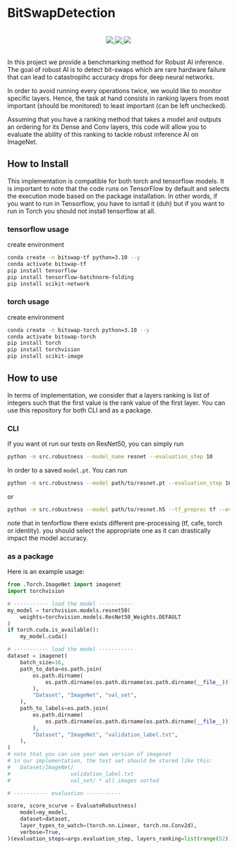 # BitSwapDetection

<br>

<div align="center">
    <a href="#">
        <img src="https://img.shields.io/badge/Python-3.9, 3.10, 3.11-efefef">
    </a>
    <a href="#">
        <img src="https://img.shields.io/badge/TensorfFlow-2.9.0-efefef">
    </a>
    <a href="#">
        <img src="https://img.shields.io/badge/Torch-2.0.0-efefef">
    </a>
</div>
<br>

In this project we provide a benchmarking method for Robust AI inference. The goal of robust AI is to detect bit-swaps which are rare hardware failure that can lead to catastropihc accuracy drops for deep neural networks. 

In order to avoid running every operations twice, we would like to monitor specific layers. Hence, the task at hand consists in ranking layers from most important (should be monitored) to least important (can be left unchecked). 

Assuming that you have a ranking method that takes a model and outputs an ordering for its Dense and Conv layers, this code will allow you to evaluate the ability of this ranking to tackle robust inference AI on ImageNet.

## How to Install

This implementation is compatible for both torch and tensorflow models. It is important to note that the code runs on TensorFlow by default and selects the execution mode based on the package installation. In other words, if you want to run in Tensorflow, you have to isntall it (duh) but if you want to run in Torch you should not install tensorflow at all.
### tensorflow usage
create environment 
```bash
conda create -n bitswap-tf python=3.10 --y
conda activate bitswap-tf
pip install tensorflow
pip install tensorflow-batchnorm-folding
pip install scikit-network
```

### torch usage
create environment 
```bash
conda create -n bitswap-torch python=3.10 --y
conda activate bitswap-torch
pip install torch
pip install torchvision
pip install scikit-image
```


## How to use
In terms of implementation, we consider that a layers ranking is list of integers such that the first value is the rank value of the first layer. You can use this repository for both CLI and as a package.

### CLI
If you want ot run our tests on ResNet50, you can simply run
```bash
python -m src.robustness --model_name resnet --evaluation_step 10
```
In order to a saved `model.pt`. You can run
```bash
python -m src.robustness --model path/to/resnet.pt --evaluation_step 10
```
or
```bash
python -m src.robustness --model path/to/resnet.h5 --tf_preproc tf --evaluation_step 10
```
note that in tenforflow there exists different pre-processing (tf, cafe, torch or identity). you should select the appropriate one as it can drastically impact the model accuracy.
### as a package

Here is an example usage:
```python
from .Torch.ImageNet import imagenet
import torchvision

# ----------- load the model -----------
my_model = torchvision.models.resnet50(
    weights=torchvision.models.ResNet50_Weights.DEFAULT
)
if torch.cuda.is_available():
    my_model.cuda()

# ----------- load the model -----------
dataset = imagenet(
    batch_size=16,
    path_to_data=os.path.join(
        os.path.dirname(
            os.path.dirname(os.path.dirname(os.path.dirname(__file__)))
        ),
        "Dataset", "ImageNet", "val_set",
    ),
    path_to_labels=os.path.join(
        os.path.dirname(
            os.path.dirname(os.path.dirname(os.path.dirname(__file__)))
        ),
        "Dataset", "ImageNet", "validation_label.txt",
    ),
)
# note that you can use your own version of imagenet
# in our implementation, the test set should be stored like this:
#   Dataset/ImageNet/
#                   validation_label.txt
#                   val_set/ * all images sorted

# ----------- evaluation -----------

score, score_scurve = EvaluateRobustness(
    model=my_model,
    dataset=dataset,
    layer_types_to_watch=(torch.nn.Linear, torch.nn.Conv2d),
    verbose=True,
)(evaluation_steps=args.evaluation_step, layers_ranking=list(range(52)))
```